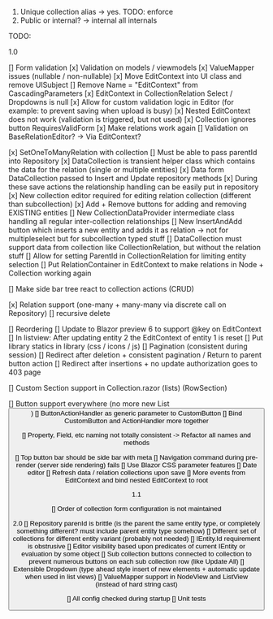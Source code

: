 1. Unique collection alias -> yes. TODO: enforce
2. Public or internal? -> internal all internals 

TODO:

1.0

[] Form validation
    [x] Validation on models / viewmodels
    [x] ValueMapper issues (nullable / non-nullable)
    [x] Move EditContext into UI class and remove UISubject
    [] Remove Name = "EditContext" from CascadingParameters
    [x] EditContext in CollectionRelation Select / Dropdowns is null
    [x] Allow for custom validation logic in Editor (for example: to prevent saving when upload is busy)
    [x] Nested EditContext does not work (validation is triggered, but not used)
    [x] Collection ignores button RequiresValidForm
    [x] Make relations work again
    [] Validation on BaseRelationEditor? -> Via EditContext?

[x] SetOneToManyRelation with collection 
    [] Must be able to pass parentId into Repository
    [x] DataCollection is transient helper class which contains the data for the relation (single or multiple entities)
    [x] Data form DataCollection passed to Insert and Update repository methods
        [x] During these save actions the relationship handling can be easily put in repository
    [x] New collection editor required for editing relation collection (different than subcollection)
    [x] Add + Remove buttons for adding and removing EXISTING entities 
    [] New CollectionDataProvider intermediate class handling all regular inter-collection relationships
    [] New InsertAndAdd button which inserts a new entity and adds it as relation -> not for multipleselect but for subcollection typed stuff
    [] DataCollection must support data from collection like CollectionRelation, but without the relation stuff
    [] Allow for setting ParentId in CollectionRelation for limiting entity selection
    [] Put RelationContainer in EditContext to make relations in Node + Collection working again

[] Make side bar tree react to collection actions (CRUD)

[x] Relation support (one-many + many-many via discrete call on Repository) 
    [] recursive delete 

[] Reordering
    [] Update to Blazor preview 6 to support @key on EditContext
        [] In listview: After updating entity 2 the EditContext of entity 1 is reset
        [] Put library statics in library (css / icons / js)
    [] Pagination (consistent during session)
        [] Redirect after deletion + consistent pagination / Return to parent button action
        [] Redirect after insertions + no update authorization goes to 403 page

[] Custom Section support in Collection.razor (lists) (RowSection)

[] Button support everywhere (no more new List<Button>)
    [] ButtonActionHandler as generic parameter to CustomButton
    [] Bind CustomButton and ActionHandler more together

[] Property, Field, etc naming not totally consistent -> Refactor all names and methods

[] Top button bar should be side bar with meta
[] Navigation command during pre-render (server side rendering) fails
[] Use Blazor CSS parameter features
[] Date editor
[] Refresh data / relation collections upon save
    [] More events from EditContext and bind nested EditContext to root

1.1

[] Order of collection form configuration is not maintained


2.0
[] Repository parenId is brittle (is the parent the same entity type, or completely something different? must include parent entity type somehow)
[] Different set of collections for different entity variant (probably not needed)
[] IEntity.Id requirement is obstrusive
[] Editor visibility based upon predicates of current IEntity or evaluation by some object
[] Sub collection buttons connected to collection to prevent numerous buttons on each sub collection row (like Update All)
[] Extensible Dropdown (type ahead style insert of new elements + automatic update when used in list views)
[] ValueMapper support in NodeView and ListView (instead of hard string cast)

[] All config checked during startup
[] Unit tests
